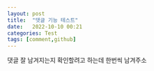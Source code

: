 ```yaml
---
layout: post
title:  "댓글 기능 테스트"
date:   2022-10-10 00:21
categories: Test
tags: [comment,github]
---
```




댓글 잘 남겨지는지 확인할려고 하는데
한번씩 남겨주소
